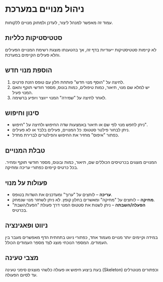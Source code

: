 # ניהול מנויים במערכת

עמוד זה מאפשר למנהל ליצור, לעדכן ולמחוק מנויים ללקוחות.

## סטטיסטיקות כלליות
לא קיימות סטטיסטיקות ייעודיות בדף זה, אך בהטענתו מוצגת רשימת המנויים הפעילים והלא פעילים הקיימים במערכת.

## הוספת מנוי חדש
1. לחיצה על "הוסף מנוי חדש" פותחת חלון עם טופס הזנת פרטים.
2. יש למלא שם מנוי, תיאור, כמות טיפולים, כמות בונוס, מספר חודשי תוקף והאם המנוי פעיל.
3. לאחר לחיצה על "שמירה" המנוי ייווצר ויופיע ברשימה.

## סינון וחיפוש
- ניתן לחפש מנוי לפי שם או תיאור באמצעות שדה החיפוש ולחיצה על "חיפוש".
- ניתן לבחור פילטר סטטוס: כל המנויים, פעילים בלבד או לא פעילים.
- כפתור "איפוס" מחזיר את החיפוש והפילטרים לברירת מחדל.

## טבלת המנויים
המנויים מוצגים בכרטיסים הכוללים שם, תיאור, כמות ובונוס, מספר חודשי תוקף ומחיר.
בכל כרטיס קיימים כפתורי עריכה ומחיקה.

## פעולות על מנוי
- **עריכה** – לוחצים על "ערוך" ומעדכנים את השדות בטופס.
- **מחיקה** – לוחצים על "מחיקה" ומאשרים בחלון קופץ. לא ניתן לשחזר מנוי שנמחק.
- **הפעלה/השבתה** – ניתן לשנות את סטטוס המנוי דרך פעולת "הפעל/השבת" בכרטיס.

## ניווט ופאגינציה
במידה וקיימים יותר מנויים מעמוד אחד, כפתורי ניווט בתחתית הדף מאפשרים מעבר בין העמודים. המספר הנוכחי מוצג לצד מספר העמודים הכולל.

## מצבי טעינה
בעת ביצוע חיפוש או פעולה כלשהי מוצגים סימני טעינה (Skeleton) וכפתורים מנוטרלים עד לסיום הפעולה.
